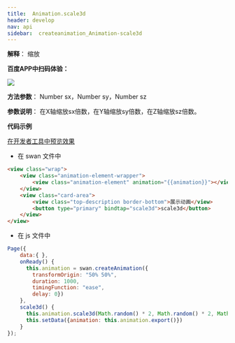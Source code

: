 ```yaml
---
title:  Animation.scale3d
header: develop
nav: api
sidebar:  createanimation_Animation-scale3d
---
```


**解释**： 缩放

**百度APP中扫码体验：**

<img src="https://b.bdstatic.com/miniapp/assets/images/doc_demo/scale3d.png"  class="demo-qrcode-image" />

**方法参数**： Number sx，Number sy，Number sz

**参数说明**： 在X轴缩放sx倍数，在Y轴缩放sy倍数，在Z轴缩放sz倍数。
 
**代码示例**


<a href="swanide://fragment/a14dbdab55b3b138e98cbd3000e0750c1574216841113" title="在开发者工具中预览效果" target="_self">在开发者工具中预览效果</a>

* 在 swan 文件中

```html
<view class="wrap">
    <view class="animation-element-wrapper">
        <view class="animation-element" animation="{{animation}}"></view>
    </view>
    <view class="card-area">
        <view class="top-description border-bottom">展示动画</view>
        <button type="primary" bindtap="scale3d">scale3d</button>
    </view>
</view>
```
* 在 js 文件中

```js
Page({
    data:{ },
    onReady() {
      this.animation = swan.createAnimation({
        transformOrigin: "50% 50%",
        duration: 1000,
        timingFunction: "ease",
        delay: 0})
    },
    scale3d() {
      this.animation.scale3d(Math.random() * 2, Math.random() * 2, Math.random() * 2).step()
      this.setData({animation: this.animation.export()})
    }
});
```
